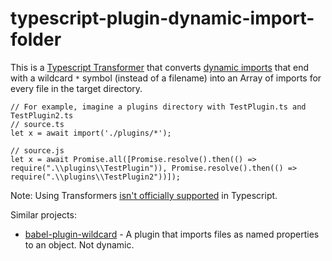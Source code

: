 # typescript-plugin-dynamic-import-folder

This is a [Typescript Transformer](https://github.com/madou/typescript-transformer-handbook) that converts [dynamic imports](https://developer.mozilla.org/en-US/docs/Web/JavaScript/Reference/Statements/import#dynamic_imports) that end with a wildcard `*` symbol (instead of a filename) into an Array of imports for every file in the target directory.

```
// For example, imagine a plugins directory with TestPlugin.ts and TestPlugin2.ts
// source.ts
let x = await import('./plugins/*');

// source.js
let x = await Promise.all([Promise.resolve().then(() => require(".\\plugins\\TestPlugin")), Promise.resolve().then(() => require(".\\plugins\\TestPlugin2"))]);
```

Note: Using Transformers [isn't officially supported](https://github.com/microsoft/TypeScript/issues/14419) in Typescript.

Similar projects:
* [babel-plugin-wildcard](https://github.com/vihanb/babel-plugin-wildcard) - A plugin that imports files as named properties to an object. Not dynamic.